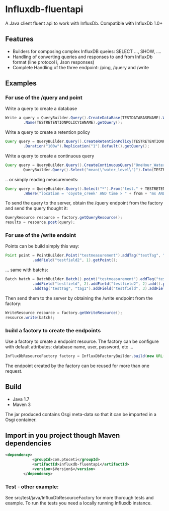 # Influxdb-fluentapi
A Java client fluent api to work with InfluxDb. Compatible with InfluxDb 1.0+

## Features

- Builders for composing complex InfluxDB queies: SELECT ..., SHOW, ....
- Handling of converting queries and responses to and from InfluxDb format (line protocol i, Json responses)
- Complete Handling of the three endpoint: /ping, /query and /write


## Examples

### For use of the /query and point
Write a query to create a database

```Java
Write a query = QueryBuilder.Query().CreateDataBase(TESTDATABASENAME).With().Duration("1w").Replication("1")
		.Name(TESTRETENTIONPOLICY1WNAME).getQuery();
```

Write a query to create a retention policy

```Java
Query query = QueryBuilder.Query().CreateRetentionPolicy(TESTRETENTIONPOLICY100WNAME).On(TESTDATABASENAME)
		.Duration("100w").Replication("1").Default().getQuery();
```

Write a query to create a continuous query

```Java
Query query = QueryBuilder.Query().CreateContinuousQuery("OneHour_WaterLevel").On(TESTDATABASENAME).Begin(
		QueryBuilder.Query().Select("mean(\"water_level\")").Into(TESTRETENTIONPOLICY200WNAME + ".h2o_feet_200").From(TESTRETENTIONPOLICY100WNAME + ".h2o_feet").GroupBy("time(1h)").getQuery()).End().getQuery();
```


.. or simply reading measurements:

```Java
Query query = QueryBuilder.Query().Select("*").From("test." + TESTRETENTIONPOLICY100WNAME + ".h2o_feet")
		.Where("location = 'coyote_creek' AND time > " + from + "ms AND time < " + to + "ms").getQuery();
```

To send the query to the server, obtain the /query endpoint from the factory and send the query thought it:

```Java
QueryResource resource = factory.getQueryResource();
results = resource.post(query);
```

### For use of the /write endoint

Points can be build simply this way:

```Java
Point point = PointBuilder.Point("testmeasurement").addTag("testTag", "tag1").addField("testfield", 1)
		    .addField("testfield2", 1).getPoint();
```

... same with batchs:

```Java
Batch batch = BatchBuilder.Batch().point("testmeasurement").addTag("testTag", "tag1")
		    .addField("testfield", 2).addField("testfield2", 2).add().point("testmeasurement")
		    .addTag("testTag", "tag1").addField("testfield", 3).addField("testfield2", 3).add().getBatch();
```
    
Then send them to the server by obtaining the /write endpoint from the factory:

```Java
WriteResource resource = factory.getWriteResource();
resource.write(batch);
```

### build a factory to create the endpoints

Use a factory to create a endpoint resource. The factory can be configure with default attributes: database name, user, password, etc ...

```Java
InfluxDbResourceFactory factory = InfluxDbFactoryBuilder.build(new URL("http://127.0.0.1:8086")).dbName(TESTDATABASENAME).getFactory();
```

The endpoint created by the factory can be reused for more than one request.


## Build
* Java 1.7
* Maven 3

The jar produced contains Osgi meta-data so that it can be imported in a Osgi container.


## Import in you project though Maven dependencies
```XML
<dependency>
			<groupId>com.ptoceti</groupId>
			<artifactId>influxdb-fluentapi</artifactId>
			<version>$Version$</version>
		</dependency>
```

### Test - other example:

See src/test/java/InfluxDbResourceFactory for more thorough tests and example. To run the tests you need a locally running Influxdb instance.






